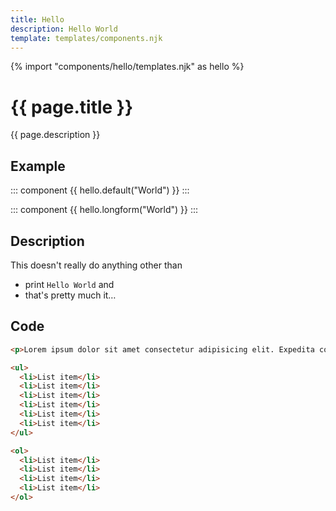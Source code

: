 ```yaml
---
title: Hello
description: Hello World
template: templates/components.njk
---
```


{% import "components/hello/templates.njk" as hello %}

# {{ page.title }}

{{ page.description }}

## Example

::: component
{{ hello.default("World") }}
:::

::: component
{{ hello.longform("World") }}
:::

## Description

This doesn't really do anything other than
* print `Hello World` and
* that's pretty much it…

## Code

```html
<p>Lorem ipsum dolor sit amet consectetur adipisicing elit. Expedita consequatur nam hic, quod veritatis maxime exercitationem! Eligendi quod, cupiditate temporibus eaque quia dolor debitis rerum repudiandae maxime rem veniam voluptatem vitae alias a iste amet ut ab dolorum natus ipsam.</p>

<ul>
  <li>List item</li>
  <li>List item</li>
  <li>List item</li>
  <li>List item</li>
  <li>List item</li>
  <li>List item</li>
</ul>

<ol>
  <li>List item</li>
  <li>List item</li>
  <li>List item</li>
  <li>List item</li>
</ol>
```
